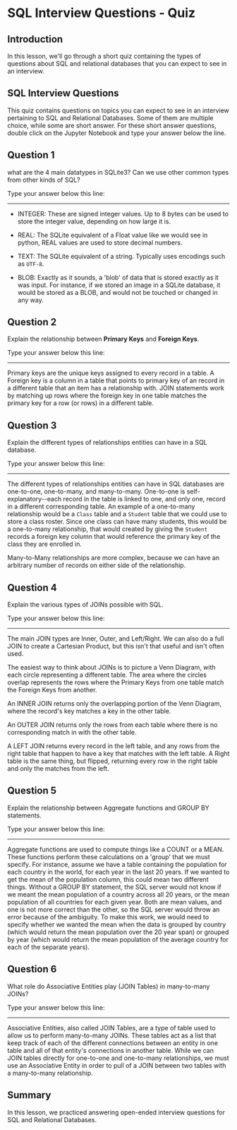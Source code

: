 
# SQL Interview Questions  - Quiz

## Introduction

In this lesson, we'll go through a short quiz containing the types of questions about SQL and relational databases that you can expect to see in an interview. 



## SQL Interview Questions

This quiz contains questions on topics you can expect to see in an interview pertaining to SQL and Relational Databases. Some of them are multiple choice, while some are short answer. For these short answer questions, double click on the Jupyter Notebook and type your answer below the line. 

## Question 1

what are the 4 main datatypes in SQLite3? Can we use other common types from other kinds of SQL?

Type your answer below this line:
_______________________________________________________________________________________________________________________________

* INTEGER: These are signed integer values. Up to 8 bytes can be used to store the integer value, depending on how large it is. 

* REAL: The SQLite equivalent of a Float value like we would see in python, REAL values are used to store decimal numbers.

* TEXT:  The SQLite equivalent of a string. Typically uses encodings such as `UTF-8`. 

* BLOB: Exactly as it sounds, a 'blob' of data that is stored exactly as it was input. For instance, if we stored an image in a SQLite database, it would be stored as a BLOB, and would not be touched or changed in any way. 



## Question 2

Explain the relationship between **Primary Keys** and **Foreign Keys**.

Type your answer below this line:
_______________________________________________________________________________________________________________________________

Primary keys are the unique keys assigned to every record in a table. A Foreign key is a column in a table that points to primary key of an record in a different table that an item has a relationship with. JOIN statements work by matching up rows where the foreign key in one table matches the primary key for a row (or rows) in a different table. 


## Question 3

Explain the different types of relationships entities can have in a SQL database. 

Type your answer below this line:
_______________________________________________________________________________________________________________________________

The different types of relationships entities can have in SQL databases are one-to-one, one-to-many, and many-to-many. One-to-one is self-explanatory--each record in the table is linked to one, and only one, record in a different corresponding table. An example of a one-to-many relationship would be a `Class` table and a `Student` table that we could use to store a class roster. Since one class can have many students, this would be a one-to-many relationship, that would created by giving the `Student` records a foreign key column that would reference the primary key of the class they are enrolled in. 

Many-to-Many relationships are more complex, because we can have an arbitrary number of records on either side of the relationship. 




## Question 4

Explain the various types of JOINs possible with SQL. 

Type your answer below this line:
_______________________________________________________________________________________________________________________________

The main JOIN types are Inner, Outer, and Left/Right. We can also do a full JOIN to create a Cartesian Product, but this isn't that useful and isn't often used. 

The easiest way to think about JOINs is to picture a Venn Diagram, with each circle representing a different table. The area where the circles overlap represents the rows where the Primary Keys from one table match the Foreign Keys from another. 

An INNER JOIN returns only the overlapping portion of the Venn Diagram, where the record's key matches a key in the other table. 

An OUTER JOIN returns only the rows from each table where there is no corresponding match in with the other table. 

A LEFT JOIN returns every record in the left table, and any rows from the right table that happen to have a key that matches with the left table. A Right table is the same thing, but flipped, returning every row in the right table and only the matches from the left. 

## Question 5

Explain the relationship between Aggregate functions and GROUP BY statements.

Type your answer below this line:
_______________________________________________________________________________________________________________________________

Aggregate functions are used to compute things like a COUNT or a MEAN. These functions perform these calculations on a 'group' that we must specify. For instance, assume we have a table containing the population for each country in the world, for each year in the last 20 years. If we wanted to get the mean of the population column, this could mean two different things. Without a GROUP BY statement, the SQL server would not know if we meant the mean population of a country across all 20 years, or the mean population of all countries for each given year. Both are mean values, and one is not more correct than the other, so the SQL server would throw an error because of the ambiguity. To make this work, we would need to specify whether we wanted the mean when the data is grouped by country (which would return the mean population over the 20 year span) or grouped by year (which would return the mean population of the average country for each of the separate years). 

## Question 6

What role do Associative Entities play (JOIN Tables) in many-to-many JOINs?


Type your answer below this line:
_______________________________________________________________________________________________________________________________

Associative Entities, also called JOIN Tables, are a type of table used to allow us to perform many-to-many JOINs. These tables act as a list that keep track of each of the different connections between an entity in one table and all of that entity's connections in another table. While we can JOIN tables directly for one-to-one and one-to-many relationships, we must use an Associative Entity in order to pull of a JOIN between two tables with a many-to-many relationship. 

## Summary

In this lesson, we practiced answering open-ended interview questions for SQL and Relational Databases. 
